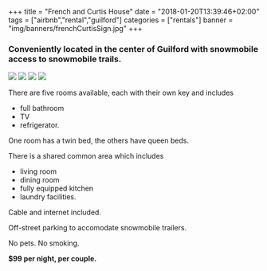 +++
title = "French and Curtis House"
date = "2018-01-20T13:39:46+02:00"
tags = ["airbnb","rental","guilford"]
categories = ["rentals"]
banner = "img/banners/frenchCurtisSign.jpg"
+++

### Conveniently located in the center of Guilford with snowmobile access to snowmobile trails.
<img src="../../../../../img/frenchCurtisSign.jpg" class="float-left" style="max-width: 20%">
<img src="../../../../../img/frenchCurtisKitchen.jpg" class="float-left" style="max-width: 20%">
<img src="../../../../../img/frenchCurtisBedroom.jpg" class="float-left" style="max-width: 20%">
<img src="../../../../../img/frenchCurtisLivingRoom.jpg" class="float-left" style="max-width: 20%">

There are five rooms available, each with their own key and includes
* full bathroom
* TV
* refrigerator.

One room has a twin bed, the others have queen beds.

There is a shared common area which includes
* living room
* dining room
* fully equipped kitchen
* laundry facilities.

Cable and internet included.

Off-street parking to accomodate snowmobile trailers.

No pets. No smoking.

**$99 per night, per couple.**
